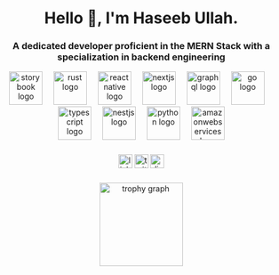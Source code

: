 <h1 align="center" >Hello 👋, I'm Haseeb Ullah. </h1>
<h3 align="center">A dedicated developer proficient in the MERN Stack with a specialization in backend engineering </h3>


<div align="center">
  <img src="https://skillicons.dev/icons?i=nodejs" height="60" alt="storybook logo"  />
  <img width="12" />
  <img src="https://skillicons.dev/icons?i=express" height="60" alt="rust logo"  />
  <img width="12" />
   <img src="https://skillicons.dev/icons?i=react" height="60" alt="reactnative logo"  />
  <img width="12" />
  <img src="https://skillicons.dev/icons?i=nextjs" height="60" alt="nextjs logo"  />
  <img width="12" />
 
  
  <img src="https://skillicons.dev/icons?i=prisma" height="60" alt="graphql logo"  />
  <img width="12" />
  <img src="https://skillicons.dev/icons?i=mongodb" height="60" alt="go logo"  />
  <img width="12" />
  
  <img src="https://skillicons.dev/icons?i=ts" height="60" alt="typescript logo"  />
  <img width="12" />
  <img src="https://skillicons.dev/icons?i=javascript" height="60" alt="nestjs logo"  />
  <img width="12" />
  <img src="https://skillicons.dev/icons?i=py" height="60" alt="python logo"  />
  <img width="12" />
  <img src="https://skillicons.dev/icons?i=aws" height="60" alt="amazonwebservices logo"  />
</div>

###

<div align="center">
  <img src="https://img.shields.io/static/v1?message=LinkedIn&logo=linkedin&label=&color=0077B5&logoColor=white&labelColor=&style=for-the-badge" href="https://www.linkedin.com/in/ihaseeb-ullah/" height="25" alt="linkedin logo"  />
  <img src="https://img.shields.io/static/v1?message=Twitter&logo=twitter&label=&color=1DA1F2&logoColor=white&labelColor=&style=for-the-badge" href="/" height="25" alt="twitter logo"  />
  <img src="https://img.shields.io/static/v1?message=Discord&logo=discord&label=&color=7289DA&logoColor=white&labelColor=&style=for-the-badge" href="https://discord.com/users/1219261404645949473" height="25" alt="discord logo"  />
</div>

###

<div align="center">
  <img src="https://github-profile-trophy.vercel.app?username=maurodesouza&theme=dracula&column=-1&row=1&margin-w=8&margin-h=8&no-bg=false&no-frame=false&order=4" height="150" alt="trophy graph"  />
</div>




